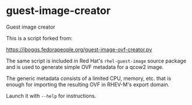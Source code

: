 # guest-image-creator
Guest image creator

This is a script forked from:

https://jboggs.fedorapeople.org/guest-image-ovf-creator.py

The same script is included in Red Hat's `rhel-guest-image` source package and
is used to generate simple OVF metadata for a qcow2 image.

The generic metadata consists of a limited CPU, memory, etc. that is enough
for importing the resulting OVF in RHEV-M's export domain.

Launch it with `--help` for instructions.
